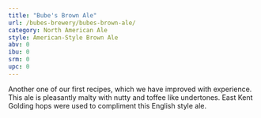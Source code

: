 ```yaml
---
title: "Bube's Brown Ale"
url: /bubes-brewery/bubes-brown-ale/
category: North American Ale
style: American-Style Brown Ale
abv: 0
ibu: 0
srm: 0
upc: 0
---
```

Another one of our first recipes, which we have improved with experience. This ale is pleasantly malty with nutty and toffee like undertones. East Kent Golding hops were used to compliment this English style ale.
